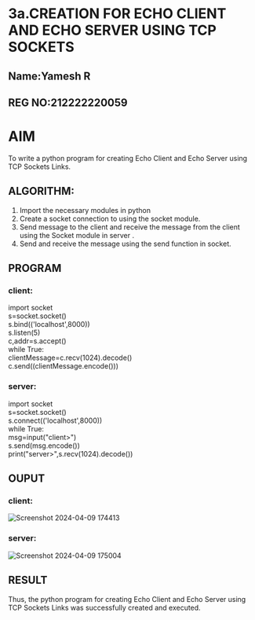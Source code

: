 # 3a.CREATION FOR ECHO CLIENT AND ECHO SERVER USING TCP SOCKETS
## Name:Yamesh R
## REG NO:212222220059
# AIM
To write a python program for creating Echo Client and Echo Server using TCP
Sockets Links.
## ALGORITHM:
1. Import the necessary modules in python
2. Create a socket connection to using the socket module.
3. Send message to the client and receive the message from the client using the Socket module in
 server .
4. Send and receive the message using the send function in socket.
## PROGRAM
### client:
import socket    
s=socket.socket()    
s.bind(('localhost',8000))   
s.listen(5)   
c,addr=s.accept()   
while True:    
    clientMessage=c.recv(1024).decode()   
    c.send((clientMessage.encode()))    
### server:
import socket    
s=socket.socket()   
s.connect(('localhost',8000))   
while True:    
    msg=input("client>")    
    s.send(msg.encode())    
    print("server>",s.recv(1024).decode())     
## OUPUT
### client:
![Screenshot 2024-04-09 174413](https://github.com/23004513/3a.Sockets_Creation_for_Echo_Client_and_Echo_Server/assets/138973069/9eb79a9e-25da-4c33-8051-39c4785b9902)
### server:
![Screenshot 2024-04-09 175004](https://github.com/23004513/3a.Sockets_Creation_for_Echo_Client_and_Echo_Server/assets/138973069/06e36138-3ee0-41d8-96c6-d20b97a18c8f)

## RESULT
Thus, the python program for creating Echo Client and Echo Server using TCP Sockets Links 
was successfully created and executed.
